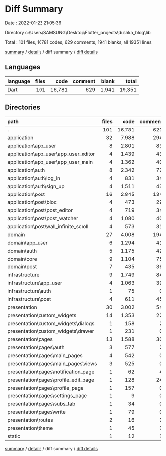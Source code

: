 # Diff Summary

Date : 2022-01-22 21:05:36

Directory c:\Users\SAMSUNG\Desktop\Flutter_projects\dushka_blog\lib

Total : 101 files,  16781 codes, 629 comments, 1941 blanks, all 19351 lines

[summary](results.md) / [details](details.md) / diff summary / [diff details](diff-details.md)

## Languages
| language | files | code | comment | blank | total |
| :--- | ---: | ---: | ---: | ---: | ---: |
| Dart | 101 | 16,781 | 629 | 1,941 | 19,351 |

## Directories
| path | files | code | comment | blank | total |
| :--- | ---: | ---: | ---: | ---: | ---: |
| . | 101 | 16,781 | 629 | 1,941 | 19,351 |
| application | 32 | 7,988 | 294 | 1,034 | 9,316 |
| application\app_user | 8 | 2,801 | 83 | 316 | 3,200 |
| application\app_user\app_user_editor | 4 | 1,439 | 43 | 171 | 1,653 |
| application\app_user\app_user_main | 4 | 1,362 | 40 | 145 | 1,547 |
| application\auth | 8 | 2,342 | 77 | 296 | 2,715 |
| application\auth\log_in | 4 | 831 | 34 | 121 | 986 |
| application\auth\sign_up | 4 | 1,511 | 43 | 175 | 1,729 |
| application\post | 16 | 2,845 | 134 | 422 | 3,401 |
| application\post\bloc | 4 | 473 | 29 | 77 | 579 |
| application\post\post_editor | 4 | 719 | 34 | 113 | 866 |
| application\post\post_watcher | 4 | 1,080 | 40 | 142 | 1,262 |
| application\post\wall_infinite_scroll | 4 | 573 | 31 | 90 | 694 |
| domain | 27 | 4,008 | 194 | 554 | 4,756 |
| domain\app_user | 6 | 1,294 | 41 | 139 | 1,474 |
| domain\auth | 5 | 1,175 | 42 | 154 | 1,371 |
| domain\core | 9 | 1,104 | 75 | 180 | 1,359 |
| domain\post | 7 | 435 | 36 | 81 | 552 |
| infrastructure | 9 | 1,749 | 84 | 220 | 2,053 |
| infrastructure\app_user | 4 | 1,063 | 39 | 124 | 1,226 |
| infrastructure\auth | 1 | 75 | 0 | 8 | 83 |
| infrastructure\post | 4 | 611 | 45 | 88 | 744 |
| presentation | 30 | 3,002 | 54 | 115 | 3,171 |
| presentation\custom_widgets | 14 | 1,353 | 22 | 56 | 1,431 |
| presentation\custom_widgets\dialogs | 1 | 158 | 2 | 5 | 165 |
| presentation\custom_widgets\drawer | 1 | 231 | 0 | 3 | 234 |
| presentation\pages | 13 | 1,588 | 30 | 49 | 1,667 |
| presentation\pages\auth | 3 | 577 | 2 | 10 | 589 |
| presentation\pages\main_pages | 4 | 542 | 0 | 21 | 563 |
| presentation\pages\main_pages\views | 3 | 525 | 0 | 18 | 543 |
| presentation\pages\notification_page | 1 | 62 | 4 | 3 | 69 |
| presentation\pages\profile_edit_page | 1 | 128 | 24 | 3 | 155 |
| presentation\pages\profile_page | 1 | 157 | 0 | 3 | 160 |
| presentation\pages\settings_page | 1 | 9 | 0 | 3 | 12 |
| presentation\pages\subs_tab | 1 | 34 | 0 | 3 | 37 |
| presentation\pages\write | 1 | 79 | 0 | 3 | 82 |
| presentation\routes | 2 | 16 | 1 | 5 | 22 |
| presentation\theme | 1 | 45 | 1 | 5 | 51 |
| static | 1 | 12 | 1 | 9 | 22 |

[summary](results.md) / [details](details.md) / diff summary / [diff details](diff-details.md)
